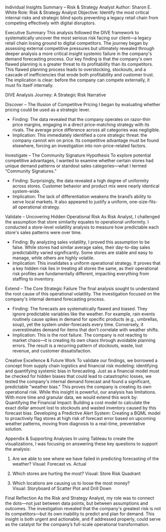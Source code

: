 Individual Insights Summary – Risk & Strategy Analyst
Author: Sharon E. White
Role: Risk & Strategy Analyst
Objective: Identify the most critical internal risks and strategic blind spots preventing a legacy retail chain from competing effectively with digital disruptors.

Executive Summary
This analysis followed the DIVE framework to systematically uncover the most serious risk facing our client—a legacy retail chain losing ground to digital competitors. The journey began by assessing external competitive pressures but ultimately revealed through deeper analysis a more critical insight systemic failure in the company's demand forecasting process.
Our key finding is that the company's own flawed planning is a greater threat to its profitability than its competitors. This flawed planning process leads to overstocking, stockouts, and a cascade of inefficiencies that erode both profitability and customer trust. The implication is clear: before the company can compete externally, it must fix itself internally.

DIVE Analysis Journey: A Strategic Risk Narrative

Discover – The Illusion of Competitive Pricing
I began by evaluating whether pricing could be used as a strategic lever.
* Finding: The data revealed that the company operates on razor-thin price margins, engaging in a direct price-matching strategy with its rivals. The average price difference across all categories was negligible.
* Implication: This immediately identified a core strategic threat: the company cannot win on price. Its competitive advantage must be found elsewhere, forcing an investigation into non-price-related factors.

Investigate – The Community Signature Hypothesis
To explore potential competitive advantages, I wanted to examine whether certain stores had unique demand patterns or standout sales categories—what I termed “Community Signatures.”
* Finding: Surprisingly, the data revealed a high degree of uniformity across stores. Customer behavior and product mix were nearly identical system-wide.
* Implication: The lack of differentiation weakens the brand’s ability to serve local markets. It also appeared to justify a uniform, one-size-fits-all operational strategy.

Validate – Uncovering Hidden Operational Risk
As Risk Analyst, I challenged the assumption that store similarity equates to operational uniformity. I conducted a store-level volatility analysis to measure how predictable each store's sales patterns were over time.
* Finding: By analyzing sales volatility, I proved this assumption to be false. While stores had similar average sales, their day-to-day sales predictability varied significantly. Some stores are stable and easy to manage, while others are highly volatile.
* Implication: This invalidates a uniform operational strategy. It proves that a key hidden risk lies in treating all stores the same, as their operational risk profiles are fundamentally different, impacting everything from staffing to inventory.

Extend – The Core Strategic Failure
The final analysis sought to understand the root cause of this operational volatility. The investigation focused on the company's internal demand forecasting process.
* Finding: The forecasts are systematically flawed and biased. They ignore predictable variables like the weather. For example, rain events routinely cause spikes in demand for specific products (e.g., umbrellas, soup), yet the system under-forecasts every time. Conversely, it overestimates demand for items that don’t correlate with weather shifts.
* Implication: This is the root failure. The company is not reacting to market chaos—it is creating its own chaos through avoidable planning errors. The result is a recurring pattern of stockouts, waste, lost revenue, and customer dissatisfaction.

Creative Excellence & Future Work
To validate our findings, we borrowed a concept from supply chain logistics and financial risk modeling: identifying and quantifying systemic bias in forecasting. Just as a financial model must be checked for hidden biases that could lead to catastrophic losses, we tested the company's internal demand forecast and found a significant, predictable "weather bias." This proves the company is creating its own operational risk.
While this insight is powerful, our analysis has limitations. With more time and granular data, we would extend this work by:
Quantifying the Financial Impact: Building a cost model to calculate the exact dollar amount lost to stockouts and wasted inventory caused by this forecast bias.
Developing a Predictive Alert System: Creating a BQML model to proactively flag stores at high risk of forecast error based on upcoming weather patterns, moving from diagnosis to a real-time, preventative solution.


Appendix & Supporting Analyses
In using Tableau to create the visualizations, I was focusing on answering these key questions to support the analysis:

1.  Are we able to see where we have failed in predicting forecasting of the weather?
	Visual:  Forecast vs. Actual

2.  Which stores are hurting the most?
	Visual:  Store Risk Quadrant


3. Which locations are causing us to loose the most money?	
Visual: Storyboard of Scatter Plot and Drill Down

Final Reflection
As the Risk and Strategy Analyst, my role was to connect the dots—not just between data points, but between assumptions and outcomes. The investigation revealed that the company's greatest risk is not its competitors—but its own inability to predict and plan for demand. This insight is both urgent and actionable, and if addressed properly, could serve as the catalyst for the company’s full-scale operational transformation.




